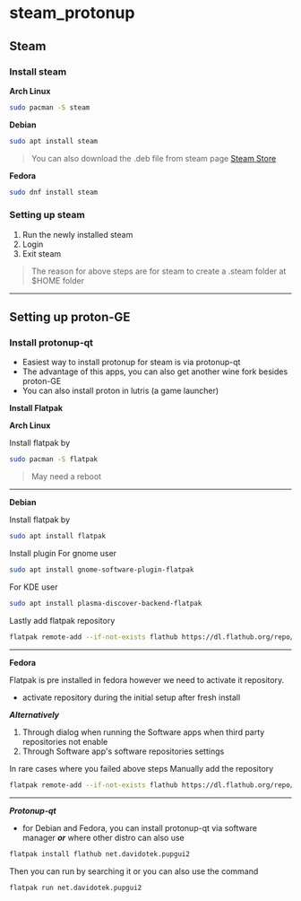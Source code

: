 # steam_protonup
## Steam
### Install steam
   **Arch Linux**
   ```bash
   sudo pacman -S steam
   ```
   **Debian**
   ```bash
   sudo apt install steam
   ```
   > You can also download the .deb file from steam page [Steam Store](https://store.steampowered.com/about/)
   
   **Fedora**
   ```bash
   sudo dnf install steam
   ```
### Setting up steam
1. Run the newly installed steam
2. Login
3. Exit steam
> The reason for above steps are for steam to create a .steam folder at $HOME folder
___
## Setting up proton-GE
### Install protonup-qt
- Easiest way to install protonup for steam is via protonup-qt
- The advantage of this apps, you can also get another wine fork besides proton-GE
- You can also install proton in lutris (a game launcher)

**Install Flatpak**

**Arch Linux**

Install flatpak by
```bash
sudo pacman -S flatpak
```
> May need a reboot
___
**Debian**

Install flatpak by
```bash
sudo apt install flatpak
```
Install plugin
For gnome user
```bash
sudo apt install gnome-software-plugin-flatpak
```
For KDE user
```bash
sudo apt install plasma-discover-backend-flatpak
```
Lastly add flatpak repository
```bash
flatpak remote-add --if-not-exists flathub https://dl.flathub.org/repo/flathub.flatpakrepo
```
___
**Fedora**

Flatpak is pre installed in fedora however we need to activate it repository.
- activate repository during the initial setup after fresh install

***Alternatively***
1. Through dialog when running the Software apps when third party repositories not enable
2. Through Software app's software repositories settings

In rare cases where you failed above steps
Manually add the repository
```bash
flatpak remote-add --if-not-exists flathub https://dl.flathub.org/repo/flathub.flatpakrepo
```
___
***Protonup-qt***
- for Debian and Fedora, you can install protonup-qt via software manager
***or*** where other distro can also use
```bash
flatpak install flathub net.davidotek.pupgui2
```
Then you can run by searching it or you can also use the command
```bash
flatpak run net.davidotek.pupgui2
```

